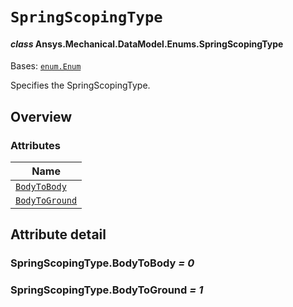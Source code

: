 # `SpringScopingType`

<a id="ansys.mechanical.stubs.v242.Ansys.Mechanical.DataModel.Enums.SpringScopingType"></a>

#### *class* Ansys.Mechanical.DataModel.Enums.SpringScopingType

Bases: [`enum.Enum`](https://docs.python.org/3/library/enum.html#enum.Enum)

Specifies the SpringScopingType.

<!-- !! processed by numpydoc !! -->

<a id="overview"></a>

## Overview

### Attributes

| Name |
| --------------------------------------------------- |
| [`BodyToBody`](#SpringScopingType.BodyToBody) |
| [`BodyToGround`](#SpringScopingType.BodyToGround) |

<a id="attribute-detail"></a>

## Attribute detail

<a id="SpringScopingType.BodyToBody"></a>

### SpringScopingType.BodyToBody *= 0*

<a id="SpringScopingType.BodyToGround"></a>

### SpringScopingType.BodyToGround *= 1*


